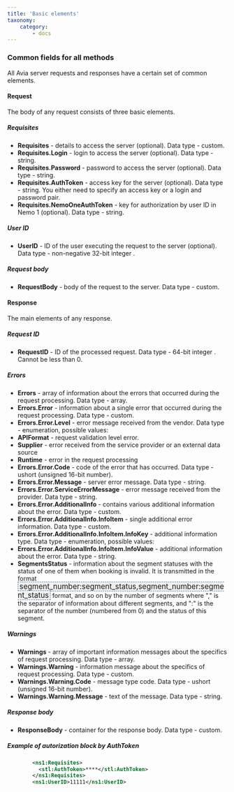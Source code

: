 ```yaml
---
title: 'Basic elements'
taxonomy:
    category:
        - docs
---
```


### Common fields for all methods

All Avia server requests and responses have a certain set of common elements.

#### Request

The body of any request consists of three basic elements.

##### Requisites

* **Requisites** - details to access the server (optional). Data type - custom. 
* **Requisites.Login** - login to access the server (optional). Data type - string.
* **Requisites.Password** - password to access the server (optional). Data type - string.
* **Requisites.AuthToken** - access key for the server (optional). Data type - string. You either need to specify an access key or a login and password pair. 
* **Requisites.NemoOneAuthToken** - key for authorization by user ID in Nemo 1 (optional). Data type - string.

##### User ID

* **UserID** - ID of the user executing the request to the server (optional). Data type - non-negative 32-bit integer .

##### Request body

* **RequestBody** - body of the request to the server. Data type - custom.

#### Response

The main elements of any response.

##### Request ID

* **RequestID** - ID of the processed request. Data type - 64-bit integer . Cannot be less than 0.

##### Errors
* **Errors** - array of information about the errors that occurred during the request processing. Data type - array.
* **Errors.Error** - information about a single error that occurred during the request processing. Data type - custom.
* **Errors.Error.Level** - error message received from the vendor. Data type - enumeration, possible values:
* **APIFormat** - request validation level error.
* **Supplier** - error received from the service provider or an external data source
* **Runtime** - error in the request processing
* **Errors.Error.Code** - code of the error that has occurred. Data type - ushort (unsigned  16-bit number).
* **Errors.Error.Message** - server error message. Data type - string.
* **Errors.Error.ServiceErrorMessage** - error message received from the provider. Data type - string.
* **Errors.Error.AdditionalInfo** - contains various additional information about the error. Data type - custom.
* **Errors.Error.AdditionalInfo.InfoItem** - single additional error information.  Data type - custom.
* **Errors.Error.AdditionalInfo.InfoItem.InfoKey** - additional information type. Data type - enumeration, possible values:
* **Errors.Error.AdditionalInfo.InfoItem.InfoValue** - additional information about the error. Data type - string.
* **SegmentsStatus** - information about the segment statuses with the status of one of them when booking is invalid. It is transmitted in the format <syntaxhighlight lang="text" enclose="none" style="font-size: 1.2em; padding: 0 3px; background: #F0F0F0; border: 1px dashed #2F6FAB;">segment_number:segment_status,segment_number:segment_status</syntaxhighlight> format, and so on by the number of segments where "," is the separator of information about different segments, and ":" is the separator of the number (numbered from 0) and the status of this segment.

##### Warnings

* **Warnings** - array of important information messages about the specifics of request processing. Data type - array.
* **Warnings.Warning** - information message about the specifics of request processing. Data type - custom.
* **Warnings.Warning.Code** - message type code. Data type - ushort (unsigned 16-bit number).
* **Warnings.Warning.Message** - text of the message. Data type - string.

##### Response body

* **ResponseBody** - container for the response body. Data type - custom.


##### Example of autorization block by AuthToken
```xml
        <ns1:Requisites>
          <stl:AuthToken>****</stl:AuthToken>
        </ns1:Requisites>
        <ns1:UserID>11111</ns1:UserID>